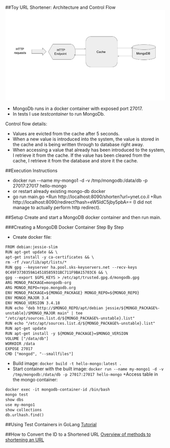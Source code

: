 ##Toy URL Shortener: Architecture and Control Flow
![Architecture](architecture.jpg)
+ MongoDb runs in a docker container with exposed port 27017.
+ In tests I use *testcontainer* to run MongoDb.

Control flow details:
+ Values are evicted from the cache after 5 seconds.
+ When a new value is introduced into the system, the value is stored in the cache
and is being written through to database right away.
+ When accessing a value that already has been  introduced to the system, I retrieve it from the cache. 
If the value has been cleared from the cache, I retrieve it from the database and store it the cache.
 

##Execution Instructions

+ docker run --name my-mongo1 -d -v /tmp/mongodb:/data/db -p 27017:27017 hello-mongo
+ or restart already existing mongo-db docker
+ go run main.go
+Run http://localhost:8090/shorten?url=ynet.co.il
+Run http://localhost:8090/redirect?hash=eW5ldC5jby5pbA== (I did not manage to actually perform http redirect).
       

##Setup
Create  and start a MongoDB docker container and then run main.

###Creating a MongoDB Docker Container Step By Step 
+ Create docker file:
```
FROM debian:jessie-slim
RUN apt-get update && \
apt-get install -y ca-certificates && \
rm -rf /var/lib/apt/lists/*
RUN gpg --keyserver ha.pool.sks-keyservers.net --recv-keys 0C49F3730359A14518585931BC711F9BA15703C6 && \
gpg --export $GPG_KEYS > /etc/apt/trusted.gpg.d/mongodb.gpg
ARG MONGO_PACKAGE=mongodb-org
ARG MONGO_REPO=repo.mongodb.org
ENV MONGO_PACKAGE=${MONGO_PACKAGE} MONGO_REPO=${MONGO_REPO}
ENV MONGO_MAJOR 3.4
ENV MONGO_VERSION 3.4.18
RUN echo "deb http://$MONGO_REPO/apt/debian jessie/${MONGO_PACKAGE%-unstable}/$MONGO_MAJOR main" | tee "/etc/apt/sources.list.d/${MONGO_PACKAGE%-unstable}.list"
RUN echo "/etc/apt/sources.list.d/${MONGO_PACKAGE%-unstable}.list"
RUN apt-get update
RUN apt-get install -y ${MONGO_PACKAGE}=$MONGO_VERSION
VOLUME ["/data/db"]
WORKDIR /data
EXPOSE 27017
CMD ["mongod", "--smallfiles"]
```
+ Build image: ```docker build -t hello-mongo:latest .```
+ Start container with the built image: 
```docker run --name my-mongo1 -d -v /tmp/mongodb:/data/db -p 27017:27017 hello-mongo```
+Access table in the mongo container:
```
docker exec -it mongodb-container-id /bin/bash
mongo test
show dbs
use my-mongo1
show collections
db.urlhash.find()
```

##Using Test Containers in GoLang
[Tutorial](https://github.com/testcontainers/testcontainers-go)

##How to Convert the ID to a Shortened URL
[Overview of methods to shortening an URL](https://stackoverflow.com/questions/742013/how-do-i-create-a-url-shortener)

